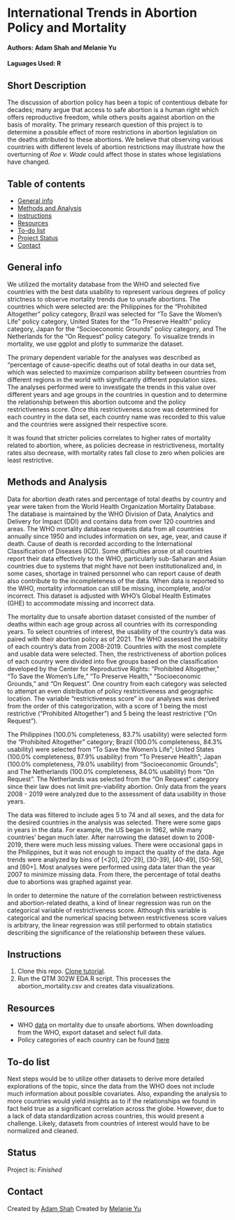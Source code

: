 # International Trends in Abortion Policy and Mortality

#### Authors: Adam Shah and Melanie Yu

#### Laguages Used: R

## Short Description

The discussion of abortion policy has been a topic of contentious debate for decades; many argue that access to safe abortion is a human right which offers reproductive freedom, while others posits against abortion on the basis of morality. The primary research question of this project is to determine a possible effect of more restrictions in abortion legislation on the deaths attributed to these abortions. We believe that observing various countries with different levels of abortion restrictions may illustrate how the overturning of _Roe v. Wade_ could affect those in states whose legislations have changed.

## Table of contents

- [General info](#general-info)
- [Methods and Analysis](#methods-and-analysis)
- [Instructions](#Instructions)
- [Resources](#Resources)
- [To-do list](#to-do-list)
- [Project Status](#status)
- [Contact](#contact)

## General info

We utilized the mortality database from the WHO and selected five countries with the best data usability to represent various degrees of policy strictness to observe mortality trends due to unsafe abortions. The countries which were selected are: the Philippines for the “Prohibited Altogether” policy category, Brazil was selected for “To Save the Women’s Life” policy category, United States for the “To Preserve Health” policy category, Japan for the “Socioeconomic Grounds” policy category, and The Netherlands for the “On Request” policy category. To visualize trends in mortality, we use ggplot and plotly to summarize the dataset.

The primary dependent variable for the analyses was described as “percentage of cause-specific deaths out of total deaths in our data set, which was selected to maximize comparison ability between countries from different regions in the world with significantly different population sizes. The analyses performed were to investigate the trends in this value over different years and age groups in the countries in question and to determine the relationship between this abortion outcome and the policy restrictiveness score. Once this restrictiveness score was determined for each country in the data set, each country name was recorded to this value and the countries were assigned their respective score.

It was found that stricter policies correlates to higher rates of mortality related to abortion, where, as policies decrease in restrictiveness, mortality rates also decrease, with mortality rates fall close to zero when policies are least restrictive.

## Methods and Analysis

Data for abortion death rates and percentage of total deaths by country and year were taken from the World Health Organization Mortality Database. The database is maintained by the WHO Division of Data, Analytics and Delivery for Impact (DDI) and contains data from over 120 countries and areas. The WHO mortality database requests data from all countries annually since 1950 and includes information on sex, age, year, and cause if death. Cause of death is recorded according to the International Classification of Diseases (ICD). Some difficulties arose ot all countries report their data effectively to the WHO, particularly sub-Saharan and Asian countries due to systems that might have not been institutionalized and, in some cases, shortage in trained personnel who can report cause of death also contribute to the incompleteness of the data. When data is reported to the WHO, mortality information can still be missing, incomplete, and/or incorrect. This dataset is adjusted with WHO’s Global Health Estimates (GHE) to accommodate missing and incorrect data.

The mortality due to unsafe abortion dataset consisted of the number of deaths within each age group across all countries with its corresponding years. To select countries of interest, the usability of the country’s data was paired with their abortion policy as of 2021. The WHO assessed the usability of each country’s data from 2008-2019. Countries with the most complete and usable data were selected. Then, the restrictiveness of abortion polices of each country were divided into five groups based on the classification developed by the Center for Reproductive Rights: “Prohibited Altogether,” “To Save the Women’s Life,” “To Preserve Health,” “Socioeconomic Grounds,” and “On Request". One country from each category was selected to attempt an even distribution of policy restrictiveness and geographic location. The variable “restrictiveness score” in our analyses was derived from the order of this categorization, with a score of 1 being the most restrictive (“Prohibited Altogether”) and 5 being the least restrictive (“On Request”).

The Philippines (100.0% completeness, 83.7% usability) were selected form the “Prohibited Altogether” category; Brazil (100.0% completeness, 84.3% usability) were selected from “To Save the Women’s Life”; United States (100.0% completeness, 87.9% usability) from “To Preserve Health”; Japan (100.0% completeness, 79.0% usability) from “Socioeconomic Grounds”; and The Netherlands (100.0% completeness, 84.0% usability) from “On Request”. The Netherlands was selected from the “On Request” category since their law does not limit pre-viability abortion. Only data from the years 2008 - 2019 were analyzed due to the assessment of data usability in those years.

The data was filtered to include ages 5 to 74 and all sexes, and the data for the desired countries in the analysis was selected. There were some gaps in years in the data. For example, the US began in 1962, while many countries’ began much later. After narrowing the dataset down to 2008-2019, there were much less missing values. There were occasional gaps in the Philippines, but it was not enough to impact the quality of the data. Age trends were analyzed by bins of [<20], [20-29], [30-39], [40-49], [50-59], and [60+]. Most analyses were performed using data later than the year 2007 to minimize missing data. From there, the percentage of total deaths due to abortions was graphed against year.

In order to determine the nature of the correlation between restrictiveness and abortion-related deaths, a kind of linear regression was run on the categorical variable of restrictiveness score. Although this variable is categorical and the numerical spacing between restrictiveness score values is arbitrary, the linear regression was still performed to obtain statistics describing the significance of the relationship between these values.

## Instructions

1. Clone this repo. [Clone tutorial](https://docs.github.com/en/repositories/creating-and-managing-repositories/cloning-a-repository).
2. Run the QTM 302W EDA.R script. This processes the abortion_mortality.csv and creates data visualizations.

## Resources

- WHO [data](https://platform.who.int/mortality/themes/theme-details/topics/indicator-groups/indicator-group-details/MDB/abortion) on mortality due to unsafe abortions. When downloading from the WHO, export dataset and select full data.
- Policy categories of each country can be found [here](https://reproductiverights.org/maps/abortion-laws-by-state/)

## To-do list

Next steps would be to utilize other datasets to derive more detailed explorations of the topic, since the data from the WHO does not include much information about possible covariates. Also, expanding the analysis to more countries would yield insights as to if the relationships we found in fact held true as a significant correlation across the globe. However, due to a lack of data standardization across countries, this would present a challenge. Likely, datasets from countries of interest would have to be normalized and cleaned.

## Status

Project is: _Finished_

## Contact

Created by [Adam Shah](adam.shah@emory.edu)
Created by [Melanie Yu](melanie.feng.yu@emory.edu)
